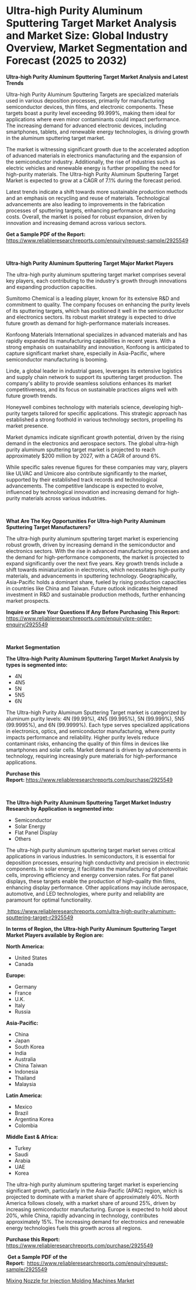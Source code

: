 <p><h1>Ultra-high Purity Aluminum Sputtering Target Market Analysis and Market Size: Global Industry Overview, Market Segmentation and Forecast (2025 to 2032)</h1></p><p><strong>Ultra-high Purity Aluminum Sputtering Target Market Analysis and Latest Trends</strong></p>
<p><p>Ultra-high Purity Aluminum Sputtering Targets are specialized materials used in various deposition processes, primarily for manufacturing semiconductor devices, thin films, and electronic components. These targets boast a purity level exceeding 99.999%, making them ideal for applications where even minor contaminants could impact performance. The increasing demand for advanced electronic devices, including smartphones, tablets, and renewable energy technologies, is driving growth in the aluminum sputtering target market.</p><p>The market is witnessing significant growth due to the accelerated adoption of advanced materials in electronics manufacturing and the expansion of the semiconductor industry. Additionally, the rise of industries such as electric vehicles and renewable energy is further propelling the need for high-purity materials. The Ultra-high Purity Aluminum Sputtering Target Market is expected to grow at a CAGR of 7.1% during the forecast period. </p><p>Latest trends indicate a shift towards more sustainable production methods and an emphasis on recycling and reuse of materials. Technological advancements are also leading to improvements in the fabrication processes of sputtering targets, enhancing performance and reducing costs. Overall, the market is poised for robust expansion, driven by innovation and increasing demand across various sectors.</p></p>
<p><strong>Get a Sample PDF of the Report:&nbsp;</strong> <a href="https://www.reliableresearchreports.com/enquiry/request-sample/2925549?utm_campaign=3210&utm_medium=2&utm_source=Github&utm_content=ia&utm_term=12032025&utm_id=ultra-high-purity-aluminum-sputtering-target">https://www.reliableresearchreports.com/enquiry/request-sample/2925549</a></p>
<p>&nbsp;</p>
<p><strong>Ultra-high Purity Aluminum Sputtering Target Major Market Players</strong></p>
<p><p>The ultra-high purity aluminum sputtering target market comprises several key players, each contributing to the industry's growth through innovations and expanding production capacities. </p><p>Sumitomo Chemical is a leading player, known for its extensive R&D and commitment to quality. The company focuses on enhancing the purity levels of its sputtering targets, which has positioned it well in the semiconductor and electronics sectors. Its robust market strategy is expected to drive future growth as demand for high-performance materials increases.</p><p>Konfoong Materials International specializes in advanced materials and has rapidly expanded its manufacturing capabilities in recent years. With a strong emphasis on sustainability and innovation, Konfoong is anticipated to capture significant market share, especially in Asia-Pacific, where semiconductor manufacturing is booming.</p><p>Linde, a global leader in industrial gases, leverages its extensive logistics and supply chain network to support its sputtering target production. The company's ability to provide seamless solutions enhances its market competitiveness, and its focus on sustainable practices aligns well with future growth trends.</p><p>Honeywell combines technology with materials science, developing high-purity targets tailored for specific applications. This strategic approach has established a strong foothold in various technology sectors, propelling its market presence.</p><p>Market dynamics indicate significant growth potential, driven by the rising demand in the electronics and aerospace sectors. The global ultra-high purity aluminum sputtering target market is projected to reach approximately $200 million by 2027, with a CAGR of around 6%. </p><p>While specific sales revenue figures for these companies may vary, players like ULVAC and Umicore also contribute significantly to the market, supported by their established track records and technological advancements. The competitive landscape is expected to evolve, influenced by technological innovation and increasing demand for high-purity materials across various industries.</p></p>
<p>&nbsp;</p>
<p><strong>What Are The Key Opportunities For Ultra-high Purity Aluminum Sputtering Target Manufacturers?</strong></p>
<p><p>The ultra-high purity aluminum sputtering target market is experiencing robust growth, driven by increasing demand in the semiconductor and electronics sectors. With the rise in advanced manufacturing processes and the demand for high-performance components, the market is projected to expand significantly over the next five years. Key growth trends include a shift towards miniaturization in electronics, which necessitates high-purity materials, and advancements in sputtering technology. Geographically, Asia-Pacific holds a dominant share, fueled by rising production capacities in countries like China and Taiwan. Future outlook indicates heightened investment in R&D and sustainable production methods, further enhancing market prospects.</p></p>
<p><strong>Inquire or Share Your Questions If Any Before Purchasing This Report:</strong> <a href="https://www.reliableresearchreports.com/enquiry/pre-order-enquiry/2925549?utm_campaign=3210&utm_medium=2&utm_source=Github&utm_content=ia&utm_term=12032025&utm_id=ultra-high-purity-aluminum-sputtering-target">https://www.reliableresearchreports.com/enquiry/pre-order-enquiry/2925549</a></p>
<p>&nbsp;</p>
<p><strong>Market Segmentation</strong></p>
<p><strong>The Ultra-high Purity Aluminum Sputtering Target Market Analysis by types is segmented into:</strong></p>
<p><ul><li>4N</li><li>4N5</li><li>5N</li><li>5N5</li><li>6N</li></ul></p>
<p><p>The Ultra-high Purity Aluminum Sputtering Target market is categorized by aluminum purity levels: 4N (99.99%), 4N5 (99.995%), 5N (99.999%), 5N5 (99.9995%), and 6N (99.9999%). Each type serves specialized applications in electronics, optics, and semiconductor manufacturing, where purity impacts performance and reliability. Higher purity levels reduce contaminant risks, enhancing the quality of thin films in devices like smartphones and solar cells. Market demand is driven by advancements in technology, requiring increasingly pure materials for high-performance applications.</p></p>
<p><strong>Purchase this Report:&nbsp;</strong><a href="https://www.reliableresearchreports.com/purchase/2925549?utm_campaign=3210&utm_medium=2&utm_source=Github&utm_content=ia&utm_term=12032025&utm_id=ultra-high-purity-aluminum-sputtering-target">https://www.reliableresearchreports.com/purchase/2925549</a></p>
<p>&nbsp;</p>
<p><strong>The Ultra-high Purity Aluminum Sputtering Target Market Industry Research by Application is segmented into:</strong></p>
<p><ul><li>Semiconductor</li><li>Solar Energy</li><li>Flat Panel Display</li><li>Others</li></ul></p>
<p><p>The ultra-high purity aluminum sputtering target market serves critical applications in various industries. In semiconductors, it is essential for deposition processes, ensuring high conductivity and precision in electronic components. In solar energy, it facilitates the manufacturing of photovoltaic cells, improving efficiency and energy conversion rates. For flat panel displays, these targets enable the production of high-quality thin films, enhancing display performance. Other applications may include aerospace, automotive, and LED technologies, where purity and reliability are paramount for optimal functionality.</p></p>
<p><a href="https://www.reliableresearchreports.com/ultra-high-purity-aluminum-sputtering-target-r2925549?utm_campaign=3210&utm_medium=2&utm_source=Github&utm_content=ia&utm_term=12032025&utm_id=ultra-high-purity-aluminum-sputtering-target">&nbsp;https://www.reliableresearchreports.com/ultra-high-purity-aluminum-sputtering-target-r2925549</a></p>
<p><strong>In terms of Region, the Ultra-high Purity Aluminum Sputtering Target Market Players available by Region are:</strong></p>
<p>
    <p> <strong> North America: </strong>
        <ul>
            <li>United States</li>
            <li>Canada</li>
        </ul>
        </p> 
    <p> <strong> Europe: </strong>
        <ul>
            <li>Germany</li>
            <li>France</li>
            <li>U.K.</li>
            <li>Italy</li>
            <li>Russia</li>
        </ul>
        </p> 
    <p> <strong> Asia-Pacific: </strong>
        <ul>
            <li>China</li>
            <li>Japan</li>
            <li>South Korea</li>
            <li>India</li>
            <li>Australia</li>
            <li>China Taiwan</li>
            <li>Indonesia</li>
            <li>Thailand</li>
            <li>Malaysia</li>
        </ul>
        </p> 
    <p> <strong> Latin America: </strong>
        <ul>
            <li>Mexico</li>
            <li>Brazil</li>
            <li>Argentina Korea</li>
            <li>Colombia</li>
        </ul>
        </p> 
    <p> <strong> Middle East & Africa: </strong>
        <ul>
            <li>Turkey</li>
            <li>Saudi</li>
            <li>Arabia</li>
            <li>UAE</li>
            <li>Korea</li>
        </ul>
    </p>
    </p>
<p><p>The ultra-high purity aluminum sputtering target market is experiencing significant growth, particularly in the Asia-Pacific (APAC) region, which is projected to dominate with a market share of approximately 40%. North America follows closely, with a market share of around 25%, driven by increasing semiconductor manufacturing. Europe is expected to hold about 20%, while China, rapidly advancing in technology, contributes approximately 15%. The increasing demand for electronics and renewable energy technologies fuels this growth across all regions.</p></p>
<p><strong>Purchase this Report: </strong><a href="https://www.reliableresearchreports.com/purchase/2925549?utm_campaign=3210&utm_medium=2&utm_source=Github&utm_content=ia&utm_term=12032025&utm_id=ultra-high-purity-aluminum-sputtering-target">https://www.reliableresearchreports.com/purchase/2925549</a></p>
<p>&nbsp;<strong>Get a Sample PDF of the Report:&nbsp;&nbsp;</strong><a href="https://www.reliableresearchreports.com/enquiry/request-sample/2925549?utm_campaign=3210&utm_medium=2&utm_source=Github&utm_content=ia&utm_term=12032025&utm_id=ultra-high-purity-aluminum-sputtering-target">https://www.reliableresearchreports.com/enquiry/request-sample/2925549</a></p>
<p><strong></strong></p>
<p><p><a href="https://github.com/muhjanaidu/Market-Research-Report-List-1/blob/main/mixing-nozzle-for-injection-molding-machines-market.md?utm_campaign=3210&utm_medium=2&utm_source=Github&utm_content=ia&utm_term=12032025&utm_id=ultra-high-purity-aluminum-sputtering-target">Mixing Nozzle for Injection Molding Machines Market</a></p></p>